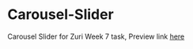 # Carousel-Slider
Carousel Slider for Zuri Week 7 task,
Preview link [here](https://carousel-slider.netlify.app)
